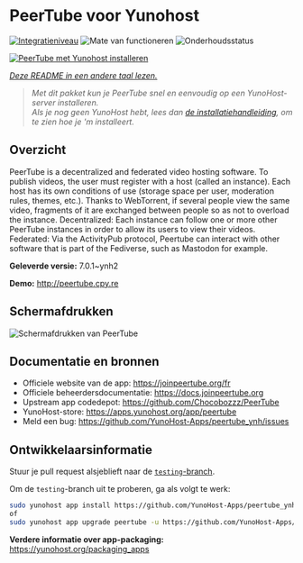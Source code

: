 <!--
NB: Deze README is automatisch gegenereerd door <https://github.com/YunoHost/apps/tree/master/tools/readme_generator>
Hij mag NIET handmatig aangepast worden.
-->

# PeerTube voor Yunohost

[![Integratieniveau](https://apps.yunohost.org/badge/integration/peertube)](https://ci-apps.yunohost.org/ci/apps/peertube/)
![Mate van functioneren](https://apps.yunohost.org/badge/state/peertube)
![Onderhoudsstatus](https://apps.yunohost.org/badge/maintained/peertube)

[![PeerTube met Yunohost installeren](https://install-app.yunohost.org/install-with-yunohost.svg)](https://install-app.yunohost.org/?app=peertube)

*[Deze README in een andere taal lezen.](./ALL_README.md)*

> *Met dit pakket kun je PeerTube snel en eenvoudig op een YunoHost-server installeren.*  
> *Als je nog geen YunoHost hebt, lees dan [de installatiehandleiding](https://yunohost.org/install), om te zien hoe je 'm installeert.*

## Overzicht

PeerTube is a decentralized and federated video hosting software. To publish videos, the user must register with a host (called an instance). Each host has its own conditions of use (storage space per user, moderation rules, themes, etc.). Thanks to WebTorrent, if several people view the same video, fragments of it are exchanged between people so as not to overload the instance. Decentralized: Each instance can follow one or more other PeerTube instances in order to allow its users to view their videos. Federated: Via the ActivityPub protocol, Peertube can interact with other software that is part of the Fediverse, such as Mastodon for example.


**Geleverde versie:** 7.0.1~ynh2

**Demo:** <http://peertube.cpy.re>

## Schermafdrukken

![Schermafdrukken van PeerTube](./doc/screenshots/screenshot1.jpg)

## Documentatie en bronnen

- Officiele website van de app: <https://joinpeertube.org/fr>
- Officiele beheerdersdocumentatie: <https://docs.joinpeertube.org>
- Upstream app codedepot: <https://github.com/Chocobozzz/PeerTube>
- YunoHost-store: <https://apps.yunohost.org/app/peertube>
- Meld een bug: <https://github.com/YunoHost-Apps/peertube_ynh/issues>

## Ontwikkelaarsinformatie

Stuur je pull request alsjeblieft naar de [`testing`-branch](https://github.com/YunoHost-Apps/peertube_ynh/tree/testing).

Om de `testing`-branch uit te proberen, ga als volgt te werk:

```bash
sudo yunohost app install https://github.com/YunoHost-Apps/peertube_ynh/tree/testing --debug
of
sudo yunohost app upgrade peertube -u https://github.com/YunoHost-Apps/peertube_ynh/tree/testing --debug
```

**Verdere informatie over app-packaging:** <https://yunohost.org/packaging_apps>
